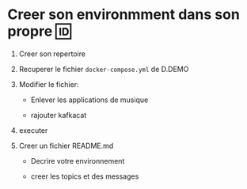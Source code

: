 # Creer son environmment dans son propre :id:


1) Creer son repertoire

2) Recuperer le fichier `docker-compose.yml` de D.DEMO

3) Modifier le fichier:

   * Enlever les applications de musique
   
   * rajouter kafkacat
   
4) executer

5) Creer un fichier README.md
  
   * Decrire votre environnement
   
   * creer les topics et des messages
   
   
